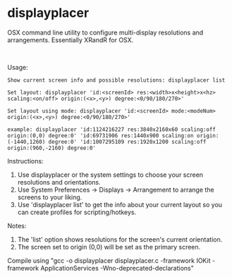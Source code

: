 # displayplacer
OSX command line utility to configure multi-display resolutions and arrangements. Essentially XRandR for OSX.

<br>

Usage:
   
    Show current screen info and possible resolutions: displayplacer list
    
    Set layout: displayplacer 'id:<screenId> res:<width>x<height>x<hz> scaling:<on/off> origin:(<x>,<y>) degree:<0/90/180/270>'
    
    Set layout using mode: displayplacer 'id:<screenId> mode:<modeNum> origin:(<x>,<y>) degree:<0/90/180/270>'
    
    example: displayplacer 'id:1124216227 res:3840x2160x60 scaling:off origin:(0,0) degree:0' 'id:69731906 res:1440x900 scaling:on origin:(-1440,1260) degree:0' 'id:1007295109 res:1920x1200 scaling:off origin:(960,-2160) degree:0'

Instructions:
   1. Use displayplacer or the system settings to choose your screen resolutions and orientations.
   2. Use System Preferences -> Displays -> Arrangement to arrange the screens to your liking.
   3. Use 'displayplacer list' to get the info about your current layout so you can create profiles for scripting/hotkeys.
   
Notes:
   1. The 'list' option shows resolutions for the screen's current orientation.
   2. The screen set to origin (0,0) will be set as the primary screen.

Compile using "gcc -o displayplacer displayplacer.c -framework IOKit -framework ApplicationServices -Wno-deprecated-declarations"
